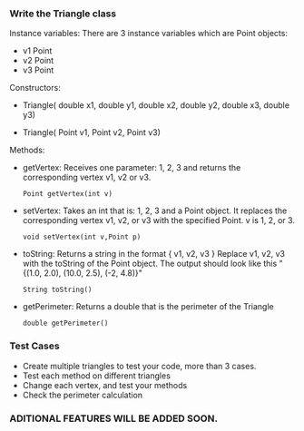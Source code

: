 ### Write the Triangle class

Instance variables: There are 3 instance variables which are Point objects:

- v1 Point
- v2 Point
- v3 Point

Constructors:

- Triangle( double x1, double y1, double x2, double y2, double x3, double y3)

- Triangle( Point v1, Point v2, Point v3) 

 Methods:
 
 - getVertex: Receives one parameter: 1, 2, 3 and returns the corresponding vertex v1, v2 or v3.
   
   ```Point getVertex(int v)```
   
- setVertex: Takes an int that is: 1, 2, 3 and a Point object. It replaces the corresponding vertex v1, v2, or v3 with the specified Point. v is 1, 2, or 3.
  
  ```void setVertex(int v,Point p)```
  
 - toString: Returns a string in the format { v1, v2, v3 } Replace v1, v2, v3 with the toString of the Point object. The output should look like this "{(1.0, 2.0), (10.0, 2.5), (-2, 4.8)}"
   
   ```String toString()```
   
 - getPerimeter: Returns a double that is the perimeter of the Triangle
   
   ```double getPerimeter()```

### Test Cases

- Create multiple triangles to test your code, more than 3 cases.
- Test each method on different triangles
- Change each vertex, and test your methods
- Check the perimeter calculation

### ADITIONAL FEATURES WILL BE ADDED SOON.
